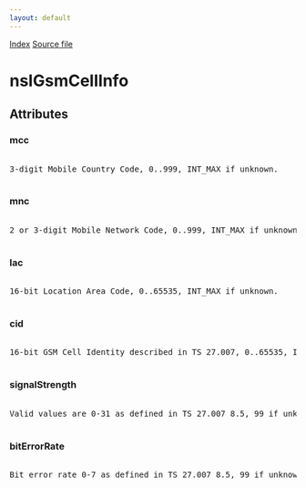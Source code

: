 ```yaml
---
layout: default
---
```

<div id='links'><a href="../index.html">Index</a>
<a href="http://dxr.mozilla.org/mozilla-central/source/dom/mobileconnection/interfaces/nsICellInfo.idl">Source file</a>
</div>

# nsIGsmCellInfo #

## Attributes ##

### mcc ###
<pre>  
3-digit Mobile Country Code, 0..999, INT_MAX if unknown.  
  
</pre>
### mnc ###
<pre>  
2 or 3-digit Mobile Network Code, 0..999, INT_MAX if unknown.  
  
</pre>
### lac ###
<pre>  
16-bit Location Area Code, 0..65535, INT_MAX if unknown.  
  
</pre>
### cid ###
<pre>  
16-bit GSM Cell Identity described in TS 27.007, 0..65535, INT_MAX if unknown.  
  
</pre>
### signalStrength ###
<pre>  
Valid values are 0-31 as defined in TS 27.007 8.5, 99 if unknown.  
  
</pre>
### bitErrorRate ###
<pre>  
Bit error rate 0-7 as defined in TS 27.007 8.5, 99 if unknown.  
  
</pre>